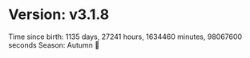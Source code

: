 # Version: v3.1.8
Time since birth: 1135 days, 27241 hours, 1634460 minutes, 98067600 seconds
Season: Autumn 🍁
